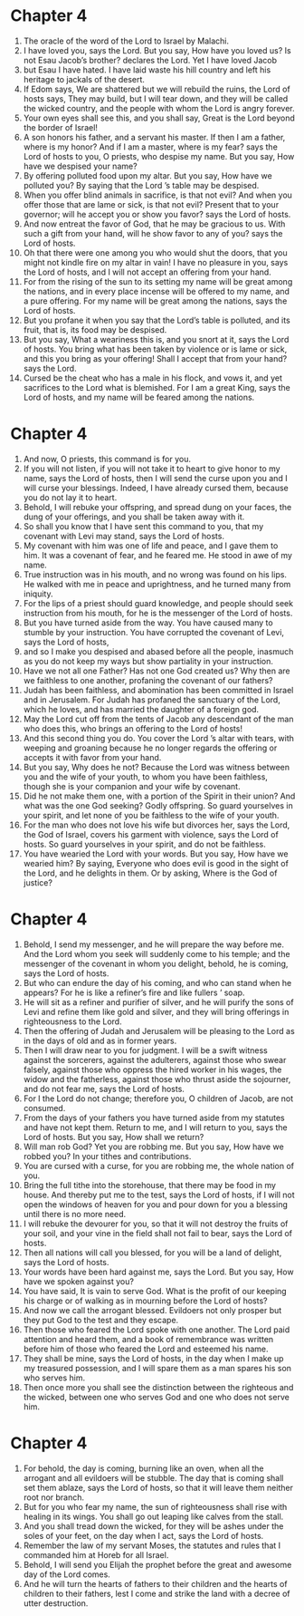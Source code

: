 # Chapter 4

1. The oracle of the word of the Lord to Israel by Malachi.
2. I have loved you, says the Lord. But you say, How have you loved us? Is not Esau Jacob’s brother? declares the Lord. Yet I have loved Jacob
3. but Esau I have hated. I have laid waste his hill country and left his heritage to jackals of the desert.
4. If Edom says, We are shattered but we will rebuild the ruins, the Lord of hosts says, They may build, but I will tear down, and they will be called the wicked country, and the people with whom the Lord is angry forever.
5. Your own eyes shall see this, and you shall say, Great is the Lord beyond the border of Israel!
6. A son honors his father, and a servant his master. If then I am a father, where is my honor? And if I am a master, where is my fear? says the Lord of hosts to you, O priests, who despise my name. But you say, How have we despised your name?
7. By offering polluted food upon my altar. But you say, How have we polluted you? By saying that the Lord ’s table may be despised.
8. When you offer blind animals in sacrifice, is that not evil? And when you offer those that are lame or sick, is that not evil? Present that to your governor; will he accept you or show you favor? says the Lord of hosts.
9. And now entreat the favor of God, that he may be gracious to us. With such a gift from your hand, will he show favor to any of you? says the Lord of hosts.
10. Oh that there were one among you who would shut the doors, that you might not kindle fire on my altar in vain! I have no pleasure in you, says the Lord of hosts, and I will not accept an offering from your hand.
11. For from the rising of the sun to its setting my name will be great among the nations, and in every place incense will be offered to my name, and a pure offering. For my name will be great among the nations, says the Lord of hosts.
12. But you profane it when you say that the Lord’s table is polluted, and its fruit, that is, its food may be despised.
13. But you say, What a weariness this is, and you snort at it, says the Lord of hosts. You bring what has been taken by violence or is lame or sick, and this you bring as your offering! Shall I accept that from your hand? says the Lord.
14. Cursed be the cheat who has a male in his flock, and vows it, and yet sacrifices to the Lord what is blemished. For I am a great King, says the Lord of hosts, and my name will be feared among the nations.

# Chapter 4

1. And now, O priests, this command is for you.
2. If you will not listen, if you will not take it to heart to give honor to my name, says the Lord of hosts, then I will send the curse upon you and I will curse your blessings. Indeed, I have already cursed them, because you do not lay it to heart.
3. Behold, I will rebuke your offspring, and spread dung on your faces, the dung of your offerings, and you shall be taken away with it.
4. So shall you know that I have sent this command to you, that my covenant with Levi may stand, says the Lord of hosts.
5. My covenant with him was one of life and peace, and I gave them to him. It was a covenant of fear, and he feared me. He stood in awe of my name.
6. True instruction was in his mouth, and no wrong was found on his lips. He walked with me in peace and uprightness, and he turned many from iniquity.
7. For the lips of a priest should guard knowledge, and people should seek instruction from his mouth, for he is the messenger of the Lord of hosts.
8. But you have turned aside from the way. You have caused many to stumble by your instruction. You have corrupted the covenant of Levi, says the Lord of hosts,
9. and so I make you despised and abased before all the people, inasmuch as you do not keep my ways but show partiality in your instruction.
10. Have we not all one Father? Has not one God created us? Why then are we faithless to one another, profaning the covenant of our fathers?
11. Judah has been faithless, and abomination has been committed in Israel and in Jerusalem. For Judah has profaned the sanctuary of the Lord, which he loves, and has married the daughter of a foreign god.
12. May the Lord cut off from the tents of Jacob any descendant of the man who does this, who brings an offering to the Lord of hosts!
13. And this second thing you do. You cover the Lord ’s altar with tears, with weeping and groaning because he no longer regards the offering or accepts it with favor from your hand.
14. But you say, Why does he not? Because the Lord was witness between you and the wife of your youth, to whom you have been faithless, though she is your companion and your wife by covenant.
15. Did he not make them one, with a portion of the Spirit in their union? And what was the one God seeking? Godly offspring. So guard yourselves in your spirit, and let none of you be faithless to the wife of your youth.
16. For the man who does not love his wife but divorces her, says the Lord, the God of Israel, covers his garment with violence, says the Lord of hosts. So guard yourselves in your spirit, and do not be faithless.
17. You have wearied the Lord with your words. But you say, How have we wearied him? By saying, Everyone who does evil is good in the sight of the Lord, and he delights in them. Or by asking, Where is the God of justice?

# Chapter 4

1. Behold, I send my messenger, and he will prepare the way before me. And the Lord whom you seek will suddenly come to his temple; and the messenger of the covenant in whom you delight, behold, he is coming, says the Lord of hosts.
2. But who can endure the day of his coming, and who can stand when he appears? For he is like a refiner’s fire and like fullers ’ soap.
3. He will sit as a refiner and purifier of silver, and he will purify the sons of Levi and refine them like gold and silver, and they will bring offerings in righteousness to the Lord.
4. Then the offering of Judah and Jerusalem will be pleasing to the Lord as in the days of old and as in former years.
5. Then I will draw near to you for judgment. I will be a swift witness against the sorcerers, against the adulterers, against those who swear falsely, against those who oppress the hired worker in his wages, the widow and the fatherless, against those who thrust aside the sojourner, and do not fear me, says the Lord of hosts.
6. For I the Lord do not change; therefore you, O children of Jacob, are not consumed.
7. From the days of your fathers you have turned aside from my statutes and have not kept them. Return to me, and I will return to you, says the Lord of hosts. But you say, How shall we return?
8. Will man rob God? Yet you are robbing me. But you say, How have we robbed you? In your tithes and contributions.
9. You are cursed with a curse, for you are robbing me, the whole nation of you.
10. Bring the full tithe into the storehouse, that there may be food in my house. And thereby put me to the test, says the Lord of hosts, if I will not open the windows of heaven for you and pour down for you a blessing until there is no more need.
11. I will rebuke the devourer for you, so that it will not destroy the fruits of your soil, and your vine in the field shall not fail to bear, says the Lord of hosts.
12. Then all nations will call you blessed, for you will be a land of delight, says the Lord of hosts.
13. Your words have been hard against me, says the Lord. But you say, How have we spoken against you?
14. You have said, It is vain to serve God. What is the profit of our keeping his charge or of walking as in mourning before the Lord of hosts?
15. And now we call the arrogant blessed. Evildoers not only prosper but they put God to the test and they escape.
16. Then those who feared the Lord spoke with one another. The Lord paid attention and heard them, and a book of remembrance was written before him of those who feared the Lord and esteemed his name.
17. They shall be mine, says the Lord of hosts, in the day when I make up my treasured possession, and I will spare them as a man spares his son who serves him.
18. Then once more you shall see the distinction between the righteous and the wicked, between one who serves God and one who does not serve him.

# Chapter 4

1. For behold, the day is coming, burning like an oven, when all the arrogant and all evildoers will be stubble. The day that is coming shall set them ablaze, says the Lord of hosts, so that it will leave them neither root nor branch.
2. But for you who fear my name, the sun of righteousness shall rise with healing in its wings. You shall go out leaping like calves from the stall.
3. And you shall tread down the wicked, for they will be ashes under the soles of your feet, on the day when I act, says the Lord of hosts.
4. Remember the law of my servant Moses, the statutes and rules that I commanded him at Horeb for all Israel.
5. Behold, I will send you Elijah the prophet before the great and awesome day of the Lord comes.
6. And he will turn the hearts of fathers to their children and the hearts of children to their fathers, lest I come and strike the land with a decree of utter destruction.

